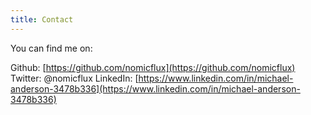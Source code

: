 ```yaml
---
title: Contact
---
```


You can find me on:

Github: [https://github.com/nomicflux](https://github.com/nomicflux)
Twitter: @nomicflux
LinkedIn: [https://www.linkedin.com/in/michael-anderson-3478b336](https://www.linkedin.com/in/michael-anderson-3478b336)
